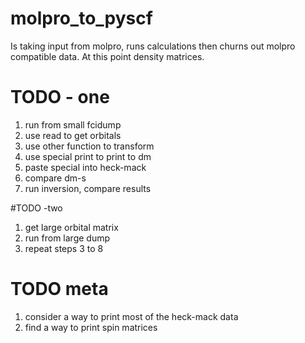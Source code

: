 # molpro_to_pyscf
Is taking input from molpro, runs calculations then churns out molpro compatible data. At this point density matrices.

# TODO - one
1. run from small fcidump
2. use read to get orbitals
3. use other function to transform
4. use special print to print to dm
5. paste special into heck-mack
7. compare dm-s 
8. run inversion, compare results 

#TODO -two 
1. get large orbital matrix
2. run from large dump 
3. repeat steps 3 to 8 

# TODO meta 
1. consider a way to print most of the heck-mack data 
2. find a way to print spin matrices
